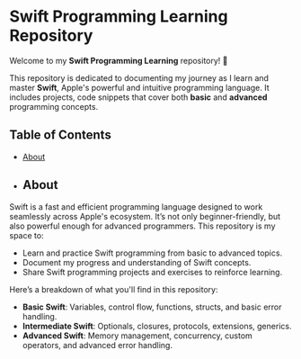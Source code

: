 # Swift Programming Learning Repository

Welcome to my **Swift Programming Learning** repository! 🚀

This repository is dedicated to documenting my journey as I learn and master **Swift**, Apple's powerful and intuitive programming language. It includes projects, code snippets that cover both **basic** and **advanced** programming concepts.

## Table of Contents

- [About](#about)

- ## About

Swift is a fast and efficient programming language designed to work seamlessly across Apple's ecosystem. It’s not only beginner-friendly, but also powerful enough for advanced programmers. This repository is my space to:

- Learn and practice Swift programming from basic to advanced topics.
- Document my progress and understanding of Swift concepts.
- Share Swift programming projects and exercises to reinforce learning.
  
Here’s a breakdown of what you'll find in this repository:
- **Basic Swift**: Variables, control flow, functions, structs, and basic error handling.
- **Intermediate Swift**: Optionals, closures, protocols, extensions, generics.
- **Advanced Swift**: Memory management, concurrency, custom operators, and advanced error handling.
